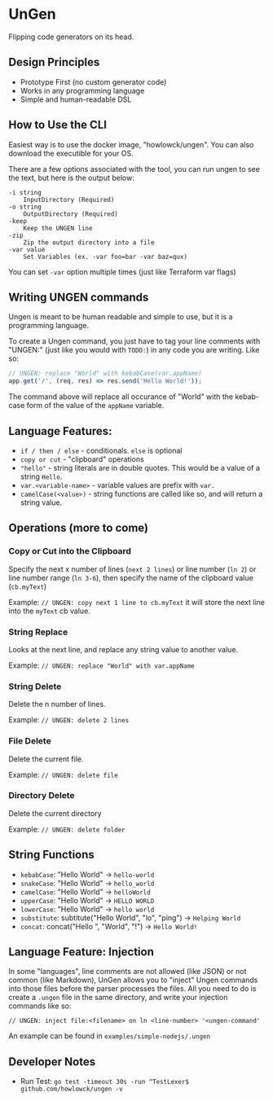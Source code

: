 # UnGen

Flipping code generators on its head.

## Design Principles

* Prototype First (no custom generator code)
* Works in any programming language
* Simple and human-readable DSL

## How to Use the CLI

Easiest way is to use the docker image, "howlowck/ungen". You can also download the executible for your OS.

There are a few options associated with the tool, you can run ungen to see the text, but here is the output below:

```
-i string
    InputDirectory (Required)
-o string
    OutputDirectory (Required)
-keep
    Keep the UNGEN line
-zip
    Zip the output directory into a file
-var value
    Set Variables (ex. -var foo=bar -var baz=qux)
```

You can set `-var` option multiple times (just like Terraform var flags)

## Writing UNGEN commands

Ungen is meant to be human readable and simple to use, but it is a programming language.

To create a Ungen command, you just have to tag your line comments with "UNGEN:" (just like you would with `TODO:`) in any code you are writing. Like so:

```js
// UNGEN: replace "World" with kebabCase(var.appName)
app.get('/', (req, res) => res.send('Hello World!'));
```

The command above will replace all occurance of "World" with the kebab-case form of the value of the `appName` variable.

## Language Features:

* `if / then / else` - conditionals. `else` is optional
* `copy or cut` - "clipboard" operations
* `"hello"` - string literals are in double quotes. This would be a value of a string `Hello`.
* `var.<variable-name>` - variable values are prefix with `var.`
* `camelCase(<value>)` - string functions are called like so, and will return a string value.

## Operations (more to come)

### Copy or Cut into the Clipboard
Specify the next x number of lines (`next 2 lines`) or line number (`ln 2`) or line number range (`ln 3-6`), then specify the name of the clipboard value (`cb.myText`)

Example: `// UNGEN: copy next 1 line to cb.myText` it will store the next line into the `myText` cb value.

### String Replace
Looks at the next line, and replace any string value to another value.

Example: `// UNGEN: replace "World" with var.appName`

### String Delete
Delete the n number of lines.

Example: `// UNGEN: delete 2 lines`

### File Delete
Delete the current file.

Example: `// UNGEN: delete file`

### Directory Delete
Delete the current directory

Example: `// UNGEN: delete folder`

## String Functions
* `kebabCase`: "Hello World" -> `hello-world`
* `snakeCase`: "Hello World" -> `hello_world`
* `camelCase`: "Hello World" -> `helloWorld`
* `upperCase`: "Hello World" -> `HELLO WORLD`
* `lowerCase`: "Hello World" -> `hello world`
* `substitute`: subtitute("Hello World", "lo", "ping") -> `Helping World`
* `concat`: concat("Hello ", "World", "!") -> `Hello World!`

## Language Feature: Injection

In some "languages", line comments are not allowed (like JSON) or not common (like Markdown), UnGen allows you to "inject" Ungen commands into those files before the parser processes the files. All you need to do is create a `.ungen` file in the same directory, and write your injection commands like so:

`// UNGEN: inject file:<filename> on ln <line-number> '<ungen-command'`

An example can be found in `examples/simple-nodejs/.ungen`

## Developer Notes
* Run Test: `go test -timeout 30s -run ^TestLexer$ github.com/howlowck/ungen -v`
